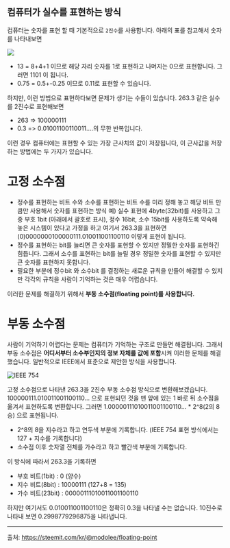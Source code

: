 
컴퓨터가 실수를 표현하는 방식
-
컴퓨터는 숫자를 표현 할 때 기본적으로 `2진수`를 사용합니다. 아래의 표를 참고해서 숫자를 나타내보면

![](https://steemitimages.com/640x0/https://steemitimages.com/DQmeKeVdmnTn5KAHD6aVk1x3ZkfWzM6XzW37efVd3rEtHxD/binary.png)

- 13 = 8+4+1 이므로 해당 자리 숫자를 1로 표현하고 나머지는 0으로 표현합니다. 그러면 1101 이 됩니다.
- 0.75 = 0.5+-0.25 이므로 0.11로 표현할 수 있습니다.

하지만, 이런 방법으로 표현하다보면 문제가 생기는 수들이 있습니다. 263.3 같은 실수를 2진수로 표현해보면 

-	263 => 100000111
-	0.3 => 0.01001100110011....의 무한 반복입니다.

이런 경우 컴퓨터에는 표현할 수 있는 가장 근사치의 값이 저장됩니다, 이 근사값을 저장하는 방법에는 두 가지가 있습니다.


고정 소수점
=
- 정수를 표현하는 비트 수와 소수를 표현하는 비트 수를 미리 정해 놓고 해당 비트 만큼만 사용해서 숫자를 표현하는 방식
예) 실수 표현에 4byte(32bit)를 사용하고 그 중 부호 1bit (아래에서 괄호로 표시), 정수 16bit, 소수 15bit를 사용하도록 약속해 놓은 시스템이 있다고 가정을 하고 여기서 263.3을 표현하면 (0)0000000100000111.010011001100110 이렇게 표현이 됩니다.
- 정수를 표현하는 bit를 늘리면 큰 숫자를 표현할 수 있지만 정밀한 숫자를 표현하긴 힘듭니다. 그래서 소수를 표현하는 bit를 늘릴 경우 정밀한 숫자를 표현할 수 있지만 큰 숫자를 표현하지 못합니다.
- 필요한 부분에 정수bit 와 소수bit 를 결정하는 새로운 규칙을 만들어 해결할 수 있지만 각각의 규칙을 사람이 기억하는 것은 매우 어렵습니다.

이러한 문제를 해결하기 위해서 **부동 소수점(floating point)를 사용합니다.**


부동 소수점
=
사람이 기억하기 어렵다는 문제는 컴퓨터가 기억하는 구조로 만들면 해결됩니다.  그래서 부동 소수점은 **어디서부터 소수부인지의 정보 자체를 값에 포함**시켜 이러한 문제를 해결했습니다. 일반적으로 IEEE에서 표준으로 제안한 방식을 사용합니다.

![IEEE 754](https://upload.wikimedia.org/wikipedia/commons/thumb/8/88/General_floating_point_ko.svg/500px-General_floating_point_ko.svg.png)

고정 소수점으로 나타낸 263.3을 2진수 부동 소수점 방식으로 변환해보겠습니다. 100000111.010011001100110... 으로 표현되던 것을 맨 앞에 있는 1 바로 뒤 소수점을 옮겨서 표현하도록 변환합니다. 그러면 1.00000111010011001100110... * 2^8(2의 8승) 으로 표현됩니다.

- 2^8의 8을 지수라고 하고 연두색 부분에 기록합니다. (IEEE 754 표현 방식에서는 127 + 지수를 기록합니다)
- 소수점 이후 숫자열 전체를 가수라고 하고 빨간색 부분에 기록합니다. 

이 방식에 따라서 263.3을 기록하면

- 부호 비트(1bit) : 0 (양수)
- 지수 비트(8bit) : 10000111 (127+8 = 135)
- 가수 비트(23bit) : 00000111010011001100110

하지만 여기서도 0.010011001100110은 정확히 0.3을 나타낼 수는 없습니다. 10진수로 나타내 보면 0.2998779296875을 나타냅니다. 


------
출처:
https://steemit.com/kr/@modolee/floating-point
<!--stackedit_data:
eyJoaXN0b3J5IjpbODA1NjkwMDc3LC0xODE5MTEzNTIzXX0=
-->